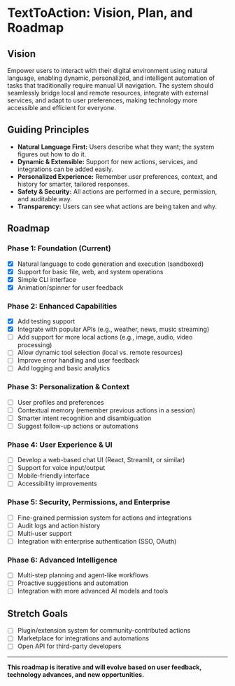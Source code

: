 # TextToAction: Vision, Plan, and Roadmap

## Vision
Empower users to interact with their digital environment using natural language, enabling dynamic, personalized, and intelligent automation of tasks that traditionally require manual UI navigation. The system should seamlessly bridge local and remote resources, integrate with external services, and adapt to user preferences, making technology more accessible and efficient for everyone.

## Guiding Principles
- **Natural Language First:** Users describe what they want; the system figures out how to do it.
- **Dynamic & Extensible:** Support for new actions, services, and integrations can be added easily.
- **Personalized Experience:** Remember user preferences, context, and history for smarter, tailored responses.
- **Safety & Security:** All actions are performed in a secure, permission, and auditable way.
- **Transparency:** Users can see what actions are being taken and why.

## Roadmap

### Phase 1: Foundation (Current)
- [x] Natural language to code generation and execution (sandboxed)
- [x] Support for basic file, web, and system operations
- [x] Simple CLI interface
- [x] Animation/spinner for user feedback

### Phase 2: Enhanced Capabilities
- [x] Add testing support
- [x] Integrate with popular APIs (e.g., weather, news, music streaming)
- [ ] Add support for more local actions (e.g., image, audio, video processing)
- [ ] Allow dynamic tool selection (local vs. remote resources)
- [ ] Improve error handling and user feedback
- [ ] Add logging and basic analytics

### Phase 3: Personalization & Context
- [ ] User profiles and preferences
- [ ] Contextual memory (remember previous actions in a session)
- [ ] Smarter intent recognition and disambiguation
- [ ] Suggest follow-up actions or automations

### Phase 4: User Experience & UI
- [ ] Develop a web-based chat UI (React, Streamlit, or similar)
- [ ] Support for voice input/output
- [ ] Mobile-friendly interface
- [ ] Accessibility improvements

### Phase 5: Security, Permissions, and Enterprise
- [ ] Fine-grained permission system for actions and integrations
- [ ] Audit logs and action history
- [ ] Multi-user support
- [ ] Integration with enterprise authentication (SSO, OAuth)

### Phase 6: Advanced Intelligence
- [ ] Multi-step planning and agent-like workflows
- [ ] Proactive suggestions and automation
- [ ] Integration with more advanced AI models and tools

## Stretch Goals
- [ ] Plugin/extension system for community-contributed actions
- [ ] Marketplace for integrations and automations
- [ ] Open API for third-party developers

---

**This roadmap is iterative and will evolve based on user feedback, technology advances, and new opportunities.**
